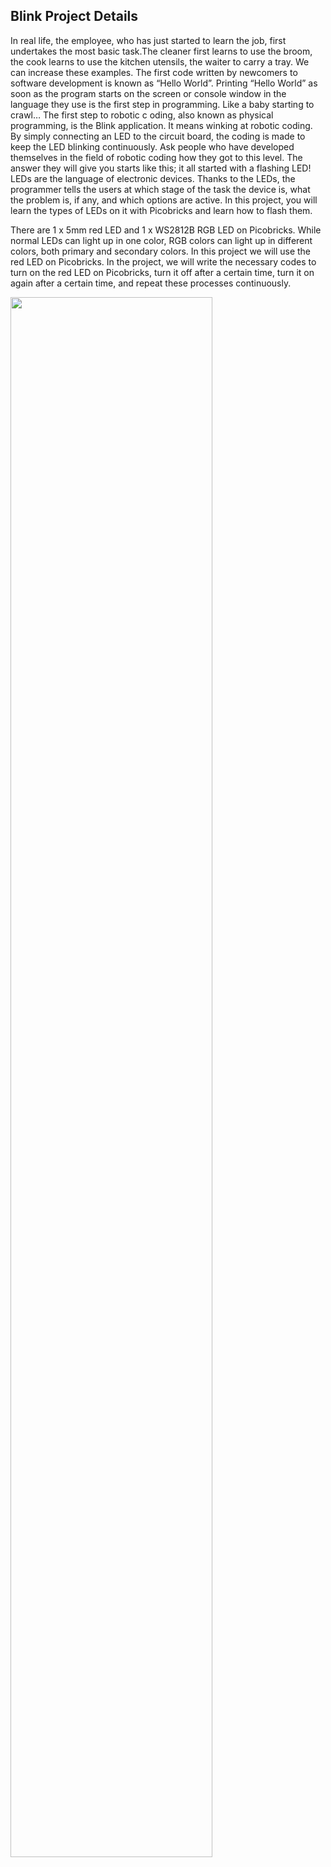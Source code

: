 ## Blink Project Details
In real life, the employee, who has just started to learn the job, first undertakes the most basic task.The cleaner first learns to use the broom, the cook learns to use the kitchen utensils, the waiter to carry a tray. We can increase these examples. The first code written by newcomers to software development is known as “Hello World”. Printing “Hello World” as soon as the program starts on the screen or console window in the language they use is the first step in programming. Like a baby starting to crawl… The first step to robotic c oding, also known as physical programming, is the Blink application. It means winking at robotic coding. By simply connecting an LED to the circuit board, the coding is made to keep the LED blinking continuously. Ask people who have developed themselves in the field of robotic coding how they got to this level. The answer they will give you starts like this; it all started with a flashing LED! LEDs are the language of electronic devices. Thanks to the LEDs, the programmer tells the users at which stage of the task the device is, what the problem is, if any, and which options are active. In this project, you will learn the types of LEDs on it with Picobricks and learn how to flash them. 
  
  There are 1 x 5mm red LED and 1 x WS2812B RGB LED on Picobricks. While normal LEDs can light up in one color, RGB colors can light up in different colors, both primary and secondary colors. In this project we will use the red LED on Picobricks. In the project, we will write the necessary codes to turn on the red LED on Picobricks, turn it off after a certain time, turn it on again after a certain time, and repeat these processes continuously.




[<img src="https://i.ytimg.com/vi/Hmb4V0TCYb8/maxresdefault.jpg" width="80%">](https://www.youtube.com/watch?v=Hmb4V0TCYb8 "Now in Android: 55")
